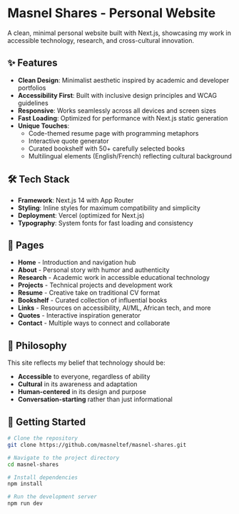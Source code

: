 # Masnel Shares - Personal Website

A clean, minimal personal website built with Next.js, showcasing my work in accessible technology, research, and cross-cultural innovation.

## ✨ Features

- **Clean Design**: Minimalist aesthetic inspired by academic and developer portfolios
- **Accessibility First**: Built with inclusive design principles and WCAG guidelines
- **Responsive**: Works seamlessly across all devices and screen sizes
- **Fast Loading**: Optimized for performance with Next.js static generation
- **Unique Touches**: 
  - Code-themed resume page with programming metaphors
  - Interactive quote generator
  - Curated bookshelf with 50+ carefully selected books
  - Multilingual elements (English/French) reflecting cultural background

## 🛠️ Tech Stack

- **Framework**: Next.js 14 with App Router
- **Styling**: Inline styles for maximum compatibility and simplicity
- **Deployment**: Vercel (optimized for Next.js)
- **Typography**: System fonts for fast loading and consistency

## 📱 Pages

- **Home** - Introduction and navigation hub
- **About** - Personal story with humor and authenticity
- **Research** - Academic work in accessible educational technology
- **Projects** - Technical projects and development work
- **Resume** - Creative take on traditional CV format
- **Bookshelf** - Curated collection of influential books
- **Links** - Resources on accessibility, AI/ML, African tech, and more
- **Quotes** - Interactive inspiration generator
- **Contact** - Multiple ways to connect and collaborate

## 🎯 Philosophy

This site reflects my belief that technology should be:
- **Accessible** to everyone, regardless of ability
- **Cultural** in its awareness and adaptation
- **Human-centered** in its design and purpose
- **Conversation-starting** rather than just informational

## 🚀 Getting Started

```bash
# Clone the repository
git clone https://github.com/masneltef/masnel-shares.git

# Navigate to the project directory
cd masnel-shares

# Install dependencies
npm install

# Run the development server
npm run dev
